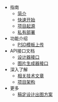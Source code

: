 * 指南
    * [简介](articles/1687849059649.md)
    * [快速开始](articles/1689319644311.md)
    * [项目起源](articles/1689319986889.md)
    * [私有部署](articles/1689323321667.md)
* 功能介绍
    * [PSD模板上传](articles/1687855172725.md)
* API接口文档
    * [设计器接口](https://xp.palxp.com/apidoc/index.html)
    * [图片生成器接口](https://xp.palxp.com/apidoc/screenshot.html)
* 深入了解
    * [相关技术文章](articles/1689321018561.md)
    * [项目架构](articles/1689321259854.md)
* 更多
    * [稿定设计出图方案](articles/1689320598619.md)

